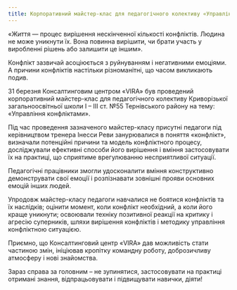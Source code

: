 ```yaml
---
title: Корпоративний майстер-клас для педагогічного колективу «Управління конфліктами»
---
```


<quote author="Б. Вул">
«Життя — процес вирішення нескінченної кількості конфліктів.
Людина не може уникнути їх.
Вона повинна вирішити, чи брати участь у виробленні рішень або залишити це іншим».
</quote>

Конфлікт зазвичай асоціюється з руйнуванням і негативними емоціями. А причини конфліктів настільки різноманітні, що часом викликають подив.

31 березня Консалтинговим центром «VIRA» був проведений корпоративний майстер-клас для педагогічного колективу Криворізької загальноосвітньої школи І – ІІІ ст. №55 Тернівського району на тему: «Управління конфліктами».

Під час проведення зазначеного майстер-класу присутні педагоги під керівництвом тренера Інесси Реви занурювалися в поняття «конфлікт», визначали потенційні причини та модель конфліктного процесу, досліджували ефективні способи його вирішення і вміння застосовувати їх на практиці, що сприятиме врегулюванню несприятливої ситуації.

Педагогічні працівники змогли удосконалити вміння конструктивно демонструвати свої емоції і розпізнавати зовнішні прояви основних емоцій інших людей.

Упродовж майстер-класу педагоги навчалися не боятися конфліктів та їх наслідків; оцінити момент, коли конфлікт необхідний, а коли його краще уникнути; освоювали техніку позитивної реакції на критику і агресію суперників, шляхи вирішення конфліктів і методику управління конфліктною ситуацією.

Приємно, що Консалтинговий центр «VIRA» дав можливість стати частиною змін, ініціював кропітку командну роботу, доброзичливу атмосферу і нові знайомства.

Зараз справа за головним – не зупинятися, застосовувати на практиці отримані знання, відпрацьовувати і підвищувати навички, діяти!

<slideshow id="_/72157666733281036" />
